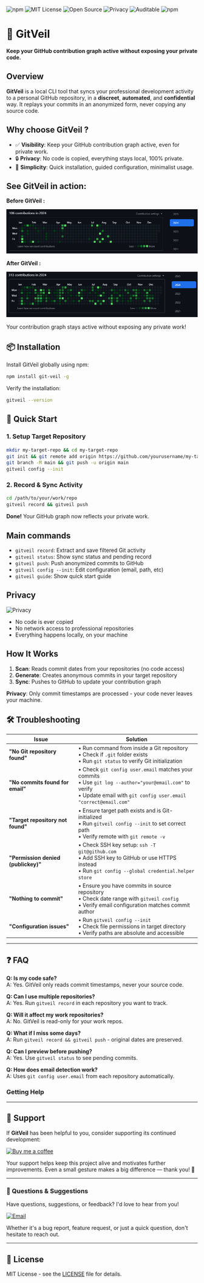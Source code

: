 ![npm](https://img.shields.io/npm/v/git-veil)
![MIT License](https://img.shields.io/badge/License-MIT-green)
![Open Source](https://img.shields.io/badge/Open%20Source-Yes-brightgreen)
![Privacy](https://img.shields.io/badge/100%25%20private-0%25%20code%20shared-blue)
![Auditable](https://img.shields.io/badge/Code-Fully%20Auditable-brightgreen)
![npm](https://img.shields.io/npm/dw/git-veil)

# 🚀 GitVeil

**Keep your GitHub contribution graph active without exposing your private code.**

## Overview

**GitVeil** is a local CLI tool that syncs your professional development activity to a personal GitHub repository, in a **discreet**, **automated**, and **confidential** way. It replays your commits in an anonymized form, never copying any source code.


## Why choose GitVeil ?

- ✅ **Visibility**: Keep your GitHub contribution graph active, even for private work.
- 🔒 **Privacy**: No code is copied, everything stays local, 100% private.
- 🧘 **Simplicity**: Quick installation, guided configuration, minimalist usage.


## See GitVeil in action:

**Before GitVeil :**

![Before](https://github.com/tardieunicolas/gitveil/blob/main/assets/gitpulse-demo-2024.png)

**After GitVeil :**

![After](https://github.com/tardieunicolas/gitveil/blob/main/assets/gitpulse-demo-2024-after.png)

Your contribution graph stays active without exposing any private work!


## 📦 Installation

Install GitVeil globally using npm:

```bash
npm install git-veil -g
```

Verify the installation:

```bash
gitveil --version
```



## 🚀 Quick Start

### 1. Setup Target Repository

```bash
mkdir my-target-repo && cd my-target-repo
git init && git remote add origin https://github.com/yourusername/my-target-repo.git
git branch -M main && git push -u origin main
gitveil config --init
```

### 2. Record & Sync Activity

```bash
cd /path/to/your/work/repo
gitveil record && gitveil push
```

**Done!** Your GitHub graph now reflects your private work.



## Main commands

- `gitveil record`: Extract and save filtered Git activity
- `gitveil status`: Show sync status and pending record
- `gitveil push`: Push anonymized commits to GitHub
- `gitveil config --init`: Edit configuration (email, path, etc)
- `gitveil guide`: Show quick start guide



## Privacy

![Privacy](https://img.shields.io/badge/100%25%20private-0%25%20code%20shared-blue)

- No code is ever copied
- No network access to professional repositories
- Everything happens locally, on your machine



## How It Works

1. **Scan**: Reads commit dates from your repositories (no code access)
2. **Generate**: Creates anonymous commits in your target repository
3. **Sync**: Pushes to GitHub to update your contribution graph

**Privacy**: Only commit timestamps are processed - your code never leaves your machine.


## 🛠 Troubleshooting


| Issue | Solution |
|-------|----------|
| **"No Git repository found"** | • Run command from inside a Git repository<br>• Check if `.git` folder exists<br>• Run `git status` to verify Git initialization |
| **"No commits found for email"** | • Check `git config user.email` matches your commits<br>• Use `git log --author="your@email.com"` to verify<br>• Update email with `git config user.email "correct@email.com"` |
| **"Target repository not found"** | • Ensure target path exists and is Git-initialized<br>• Run `gitveil config --init` to set correct path<br>• Verify remote with `git remote -v` |
| **"Permission denied (publickey)"** | • Check SSH key setup: `ssh -T git@github.com`<br>• Add SSH key to GitHub or use HTTPS instead<br>• Run `git config --global credential.helper store` |
| **"Nothing to commit"** | • Ensure you have commits in source repository<br>• Check date range with `gitveil config`<br>• Verify email configuration matches commit author |
| **"Configuration issues"** | • Run `gitveil config --init`<br>• Check file permissions in target directory<br>• Verify paths are absolute and accessible |


---

## ❓ FAQ

**Q: Is my code safe?**  
A: Yes. GitVeil only reads commit timestamps, never your source code.

**Q: Can I use multiple repositories?**  
A: Yes. Run `gitveil record` in each repository you want to track.

**Q: Will it affect my work repositories?**  
A: No. GitVeil is read-only for your work repos.

**Q: What if I miss some days?**  
A: Run `gitveil record && gitveil push` - original dates are preserved.

**Q: Can I preview before pushing?**  
A: Yes. Use `gitveil status` to see pending commits.

**Q: How does email detection work?**  
A: Uses `git config user.email` from each repository automatically.

### Getting Help

---

## 💬 Support

If **GitVeil** has been helpful to you, consider supporting its continued development:

[![Buy me a coffee](https://img.shields.io/badge/Buy%20me%20a%20coffee-☕-FFDD00?style=for-the-badge&logo=buy-me-a-coffee&logoColor=black)](https://coff.ee/nicolastardieu)

Your support helps keep this project alive and motivates further improvements.
Even a small gesture makes a big difference — thank you! 🙏

---

### 📧 Questions & Suggestions

Have questions, suggestions, or feedback? I'd love to hear from you!

[![Email](https://img.shields.io/badge/Email-Contact%20me-blue?style=for-the-badge&logo=gmail&logoColor=white)](mailto:ntardieu.contact@gmail.com?subject=GitVeil%20-%20Question/Suggestion)

Whether it's a bug report, feature request, or just a quick question, don't hesitate to reach out.

---

## 📄 License

MIT License - see the [LICENSE](LICENSE) file for details.
